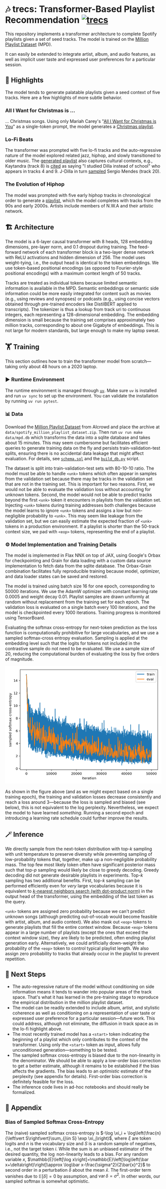 # 🎶 trecs: Transformer-Based Playlist Recommendation [![trecs](https://github.com/tillahoffmann/trecs/actions/workflows/main.yaml/badge.svg)](https://github.com/tillahoffmann/trecs/actions/workflows/main.yaml)

This repository implements a transformer architecture to complete Spotify playlists given a set of seed tracks. The model is trained on the [Million Playlist Dataset](https://www.aicrowd.com/challenges/spotify-million-playlist-dataset-challenge) (MPD).

It can easily be extended to integrate artist, album, and audio features, as well as implicit user taste and expressed user preferences for a particular session.

## 🌟 Highlights

The model tends to generate palatable playlists given a seed context of five tracks. Here are a few highlights of more subtle behavior.

### All I Want for Christmas is ...

... Christmas songs. Using only Mariah Carey's "[All I Want for Christmas is You](https://open.spotify.com/track/0bYg9bo50gSsH3LtXe2SQn?si=a5179c14d9ef4959)" as a single-token prompt, the model generates a [Christmas playlist](https://open.spotify.com/playlist/6MzHB01Sh8PVeRxD5SYtSl?si=a2375577a3704690).

### Lo-Fi Beats

The transformer was prompted with five lo-fi tracks and the auto-regressive nature of the model explored related jazz, hiphop, and slowly transitioned to older music. The [generated playlist](https://open.spotify.com/playlist/3I7mfUJdlc8TZ1UZZo2DuX?si=30d547cb223a4b3f) also captures cultural contexts, e.g., Kaytandra (track 8) is [cited](https://weraveyou.com/2024/06/kaytranada-interview-rolling-stone/) as saying "I studied Dilla instead of school" who appears in tracks 4 and 9. J-Dilla in turn [sampled](https://www.whosampled.com/sample/435713/J-Dilla-On-a-Single-Note-S%C3%A9rgio-Mendes-%26-Brasil-%2766-One-Note-Samba-Spanish-Flea/) Sergio Mendes (track 20).

### The Evolution of Hiphop

The model was prompted with five early hiphop tracks in chronological order to generate a [playlist](https://open.spotify.com/playlist/1IdCdLCd1YjNj3TOLu1ava?si=5dee3252f75e4589), which the model completes with tracks from the 90s and early 2000s. Artists include members of N.W.A and their artistic network.

## 🏗️ Architecture

The model is a 6-layer causal transformer with 8 heads, 128 embedding dimensions, pre-layer norm, and 0.1 dropout during training. The feed-forward network of each transformer block is a two-layer dense network with ReLU activations and hidden dimension of 256. The model uses weight-tying, i.e., the output head is identical to the token embeddings. We use token-based positional encodings (as opposed to Fourier-style positional encodings) with a maximum context length of 50 tracks.

Tracks are treated as individual tokens because limited semantic information is available in the MPD. Semantic embeddings or semantic side information could be more easily integrated for content such as movies (e.g., using reviews and synopses) or podcasts (e.g., using concise vectors obtained through pre-trained encoders like DistilBERT applied to transcripts). The tokenizer is thus a lookup from track uri to continuous integers, each representing a 128-dimensional embedding. The embedding dimension is small because the training set comprises approximately two million tracks, corresponding to about one Gigabyte of embeddings. This is not large for modern standards, but large enough to make my laptop sweat.

## 🏋️ Training

This section outlines how to train the transformer model from scratch—taking only about 48 hours on a 2020 laptop.

### ▶️ Runtime Environment

The runtime environment is managed through [`uv`](https://docs.astral.sh/uv/). Make sure `uv` is installed and run `uv sync` to set up the environment. You can validate the installation by running `uv run pytest`.

### 📊 Data

Download the [Million Playlist Dataset](https://www.aicrowd.com/challenges/spotify-million-playlist-dataset-challenge) from AIcrowd and place the archive at `data/spotify_million_playlist_dataset.zip`. Then run `uv run make data/mpd.db` which transforms the data into a sqlite database and takes about 15 minutes. This may seem cumbersome but facilitates efficient queries to generate training data on the fly and persists train-validation-test splits, ensuring there is no accidental data leakage that might affect evaluation. For details, see [`schema.sql`](./src/trecs/schema.sql) and the [`build_db.py`](./src/trecs/scripts/build_db.py) script.

The dataset is split into train-validation-test sets with 80-10-10 ratio. The model must be able to handle `<unk>` tokens which often appear in samples from the validation set because there may be tracks in the validation set that are not in the training set. This is important for two reasons. First, we would not be able to evaluate the validation loss without accounting for unknown tokens. Second, the model would not be able to predict tracks beyond the first `<unk>` token it encounters in playlists from the validation set. Injecting `<unk>` tokens during training addresses both challenges because the model learns to ignore `<unk>` tokens and assigns a low but non-negligible probability to `<unk>`. This may seem like leakage from the validation set, but we can easily estimate the expected fraction of `<unk>` tokens in a production environment. If a playlist is shorter than the 50-track context size, we pad with `<eop>` tokens, representing the end of a playlist.

### ⚙️ Model Implementation and Training Details

The model is implemented in Flax NNX on top of JAX, using Google's Orbax for checkpointing and Grain for data loading with a custom data source implementation to fetch data from the sqlite database. The Orbax-Grain combination facilitates fully reproducible training because model, optimizer, and data loader states can be saved and restored.

The model is trained using batch size 16 for one epoch, corresponding to 50000 iterations. We use the AdamW optimizer with constant learning rate 0.0005 and weight decay 0.01. Playlist samples are drawn uniformly at random without replacement from the training set for each epoch. The validation loss is evaluated on a single batch every 100 iterations, and the model is checkpointed every 1000 iterations. Training progress is monitored using TensorBoard.

Evaluating the softmax cross-entropy for next-token prediction as the loss function is computationally prohibitive for large vocabularies, and we use a sampled softmax-cross entropy evaluation. Sampling is applied at the embedding level such that the logits for tokens not included in the contrastive sample do not need to be evaluated. We use a sample size of 20, reducing the computational burden of evaluating the loss by five orders of magnitude.

![](./training-plot.png)

As shown in the figure above (and as we might expect based on a single training epoch), the training and validation losses decrease consistently and reach a loss around 3—because the loss is sampled and biased (see below), this is not equivalent to the log perplexity. Nevertheless, we expect the model to have learned *something*. Running a second epoch and introducing a learning rate schedule could further improve the results.

## 🪄 Inference

We directly sample from the next-token distribution with top-$k$ sampling with unit temperature to preserve diversity while preventing sampling of low-probability tokens that, together, make up a non-negligible probability mass. The top few most likely token often have significant posterior mass such that top-$p$ sampling would likely be close to greedy decoding. Greedy decoding did not generate desirable playlists in experiments. Top-$k$ sampling has two additional benefits. First, top-$k$ sampling can be performed efficiently even for *very* large vocabularies because it is equivalent to [$k$-nearest neighbors search (with dot-product norm)](https://en.wikipedia.org/wiki/Maximum_inner-product_search) in the output head of the transformer, using the embedding of the last token as the query.

`<unk>` tokens are assigned zero probability because we can't predict unknown songs (although predicting out-of-vocab would become feasible with artist, album, and audio context). We also mask out `<eop>` tokens to generate playlists that fill the entire context window. Because `<eop>` tokens appear in a large number of playlists (except the ones that exceed the context window size), they are likely to be predicted, often ending playlist generation early. Alternatively, we could artificially down-weight the probability of the `<eop>` token to control typical playlist length. We also assign zero probability to tracks that already occur in the playlist to prevent repetition.

## 🚀 Next Steps

* The auto-regressive nature of the model without conditioning on side information means it tends to wander into popular areas of the track space. That's what it has learned in the pre-training stage to reproduce the empirical distribution in the million playlist dataset.
* The model can be readily extended to include album, artist, and stylistic coherence as well as conditioning on a representation of user taste or expressed user preference for a particular session—future work. This could address, although not eliminate, the diffusion in track space as in the lo-fi highlight above.
* The most recently trained model has a `<start>` token indicating the beginning of a playlist which only contributes to the context of the transformer. Using only the `<start>` token as input, allows fully unconditioned generation—something to be tested.
* The sampled softmax cross-entropy is biased due to the non-linearity in the denominator. We should be able to apply a low-order bias correction to get a better estimate, although it remains to be established if the bias affects the gradients. The bias leads to an *optimistic* estimate of the perplexity (see appendix for details). First-order bias correction is definitely feasible for the loss.
* The inference code lives in ad-hoc notebooks and should really be formalized.

## 📒 Appendix

### Bias of Sampled Softmax Cross-Entropy

The (naive) sampled softmax cross-entropy is $-\log \xi_i + \log\left(\frac{n}{\left\vert S\right\vert}\sum_{j\in S} \exp \xi_j\right)$, where $\xi$ are token logits and $n$ is the vocabulary size and $S$ is a random sample of negatives, i.e., not the target token $i$. While the sum is an unbiased estimator of the desired quantity, the $\log$ non-linearity leads to a bias. For any random variable $x$, $\mathbb{E}\left[\log x\right]=\mathbb{E}\left[\log\left(\bar x+\delta\right)\right]\approx \log\bar x-\frac{\sigma^2}{2\bar{x}^2}$ to second order in a perturbation $\delta$ about the mean $\bar x$. The first-order term vanishes due to $\mathbb{E}\left[\delta\right]=0$ by assumption, and $\mathrm{var}\,\delta=\sigma^2$. In other words, our sampled softmax is somewhat optimistic.

